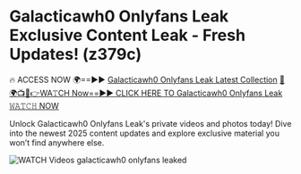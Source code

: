 # Galacticawh0 Onlyfans Leak Exclusive Content Leak - Fresh Updates! (z379c)

🔥 ACCESS NOW 🌍==►► <a href="https://tinyurl.com/3fjeunct" rel="nofollow">Galacticawh0 Onlyfans Leak Latest Collection</a></h3>
[🔴🌍📺📱👉WA𝚃CH Now==►► CLICK HERE TO Galacticawh0 Onlyfans Leak 𝚆𝙰𝚃𝙲𝙷 NOW](https://tinyurl.com/3fjeunct)

Unlock Galacticawh0 Onlyfans Leak's private videos and photos today! Dive into the newest 2025 content updates and explore exclusive material you won’t find anywhere else.


<a href="https://tinyurl.com/3fjeunct" rel="nofollow" data-target="animated-image.originalLink"><img src="https://camo.githubusercontent.com/8a4f000d20f83aca3bf7ec5f350d767afa0574a8a352519fd8cfa583a6f93a33/68747470733a2f2f692e696d6775722e636f6d2f644a486b345a712e676966" alt="WATCH Videos" data-canonical-src="https://i.imgur.com/dJHk4Zq.gif" style="max-width: 100%; display: inline-block;" data-target="animated-image.originalImage"></a>
galacticawh0 onlyfans leaked